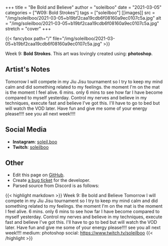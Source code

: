 +++
title =       "Be Bold and Believe"
author =      "soleilboo"
date =        "2021-03-05"
categories =  ["W09: Bold Strokes"]
tags =        ["soleilboo"]
[[images]]
                      src = "/img/soleilboo/2021-03-05+b19bf2caa19cdb6f08160a9ec0107c5a.jpg"
                      alt = "/img/soleilboo/2021-03-05+b19bf2caa19cdb6f08160a9ec0107c5a.jpg"
                      stretch = "cover"
+++


{{< fancybox path="/" file="/img/soleilboo/2021-03-05+b19bf2caa19cdb6f08160a9ec0107c5a.jpg" >}}


Week 9: **Bold Strokes**. This art was lovingly created using: **photoshop**.

## Artist's Notes

Tomorrow I will compete in my Jiu Jisu tournament so I try to keep my mind calm and did something related to my feelings. the moment I'm on the mat is the moment I feel alive. 6 mins. only 6 mins to see how far I have become compared to myself yesterday. Control my nerves and believe in my techniques, execute fast and believe I've got this. I'll have to go to bed but will watch the VOD later. Have fun and give me some of your energy please!!!! see you all next week!!!!

## Social Media

- **Instagram**: [soleil.boo]()
- **Twitch**: [soleilboo]()


## Other

- Edit this page on [GitHub](https://github.com/teaminkling/web-refresh/edit/main/blog/content/blog/soleilboo-week-9-2b7b.md).
- Create [a bug ticket](https://github.com/teaminkling/web-refresh/issues/new?assignees=&labels=bug&template=problem-report.md&title=) for the developer.
- Parsed source from Discord is as follows:

{{< highlight markdown >}}
Week 9: Be bold and Believe
Tomorrow I will compete in my Jiu Jisu tournament so I try to keep my mind calm and did something related to my feelings. the moment I'm on the mat is the moment I feel alive. 6 mins. only 6 mins to see how far I have become compared to myself yesterday. Control my nerves and believe in my techniques, execute fast and believe I've got this. I'll have to go to bed but will watch the VOD later. Have fun and give me some of your energy please!!!! see you all next week!!!! 
medium: photoshop
social: https://www.twitch.tv/soleilboo
{{< /highlight >}}